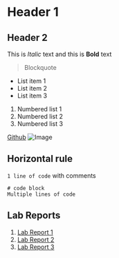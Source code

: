 # Header 1
## Header 2
This is *Italic* text and this is **Bold** text
> Blockquote

* List item 1
* List item 2
* List item 3

1. Numbered list 1
2. Numbered list 2
3. Numbered list 3

[Github](https://github.com/)
![Image](https://github.githubassets.com/images/modules/logos_page/GitHub-Mark.png)

Horizontal rule
---
`1 line of code` with comments

```
# code block
Multiple lines of code
```
## Lab Reports
1. [Lab Report 1](https://Gregory-Chan.github.io/cse15l-lab-reports/lab-report-1-week-2.html)
2. [Lab Report 2](https://Gregory-Chan.github.io/cse15l-lab-reports/lab-report-2-week-4.html)
3. [Lab Report 3](https://Gregory-Chan.github.io/cse15l-lab-reports/lab-report-3-week-6.html)